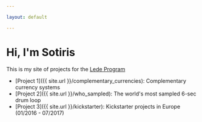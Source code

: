 ```yaml
---

layout: default

---
```


# Hi, I'm Sotiris

This is my site of projects for the [Lede Program](http://ledeprogram.com)

* [Project 1]({{ site.url }}/complementary_currencies): Complementary currency systems
* [Project 2]({{ site.url }}/who_sampled): The world's most sampled 6-sec drum loop
* [Project 3]({{ site.url }}/kickstarter): Kickstarter projects in Europe (01/2016 - 07/2017)
